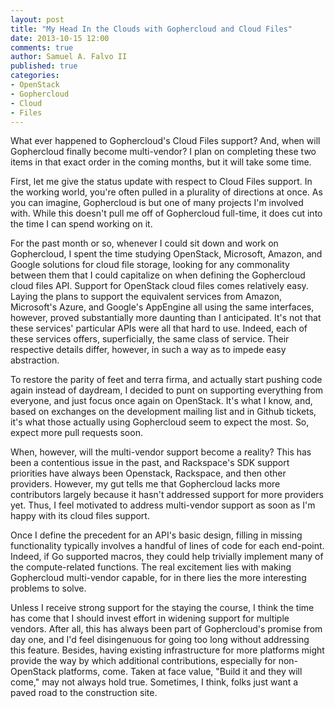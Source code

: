 ```yaml
---
layout: post
title: "My Head In the Clouds with Gophercloud and Cloud Files"
date: 2013-10-15 12:00
comments: true
author: Samuel A. Falvo II
published: true
categories:
- OpenStack
- Gophercloud
- Cloud
- Files
---
```


What ever happened to Gophercloud's Cloud Files support?
And, when will Gophercloud finally become multi-vendor?
I plan on completing these two items in that exact order
in the coming months, but
it will take some time.

<!-- more -->

First, let me give the status update with respect to Cloud Files support.
In the working world, you're often pulled in a plurality of directions at once.
As you can imagine, Gophercloud is but one of many projects I'm involved with.
While this doesn't pull me off of Gophercloud full-time,
it does cut into the time I can spend working on it.

For the past month or so, whenever I could sit down and work on Gophercloud,
I spent the time studying OpenStack, Microsoft, Amazon, and Google solutions for cloud file storage,
looking for any commonality between them that I could capitalize on when defining the Gophercloud cloud files API.
Support for OpenStack cloud files comes relatively easy.
Laying the plans to support the equivalent services from Amazon, Microsoft's Azure, and Google's AppEngine all using the same interfaces, however,
proved substantially more daunting than I anticipated.
It's not that these services' particular APIs were all that hard to use.
Indeed, each of these services offers, superficially, the same class of service.
Their respective details differ, however, in such a way as to impede easy abstraction.

To restore the parity of feet and terra firma,
and actually start pushing code again instead of daydream,
I decided to punt on supporting everything from everyone,
and just focus once again on OpenStack.
It's what I know, and,
based on exchanges on the development mailing list and in Github tickets,
it's what those actually using Gophercloud seem to expect the most.
So, expect more pull requests soon.

When, however, will the multi-vendor support become a reality?
This has been a contentious issue in the past, and
Rackspace's SDK support priorities have always been Openstack, Rackspace, and then other providers.
However, my gut tells me that Gophercloud lacks more contributors largely because it hasn't addressed support for more providers yet.
Thus, I feel motivated to address multi-vendor support as soon as I'm happy with its cloud files support.

Once I define the precedent for an API's basic design,
filling in missing functionality typically involves a handful of lines of code for each end-point.
Indeed, if Go supported macros,
they could help trivially implement many of the compute-related functions.
The real excitement lies with making Gophercloud multi-vendor capable,
for in there lies the more interesting problems to solve.

Unless I receive strong support for the staying the course,
I think the time has come that I should invest effort in widening support for multiple vendors.
After all, this has always been part of Gophercloud's promise from day one,
and I'd feel disingenuous for going too long without addressing this feature.
Besides, having existing infrastructure for more platforms might provide the way by which additional contributions,
especially for non-OpenStack platforms, come.
Taken at face value, "Build it and they will come," may not always hold true.
Sometimes, I think, folks just want a paved road to the construction site.


